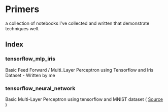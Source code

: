 # Primers
a collection of notebooks I've collected and written that demonstrate techniques well.

## Index

### tensorflow_mlp_iris
Basic Feed Forward / Multi_Layer Perceptron using Tensorflow and Iris Dataset - Written by me

### tensorflow_neural_network
Basic Multi-Layer Perceptron using tensorflow and MNIST dataset ( [Source](https://github.com/aymericdamien/TensorFlow-Examples/blob/master/notebooks/3_NeuralNetworks/neural_network_raw.ipynb) )
